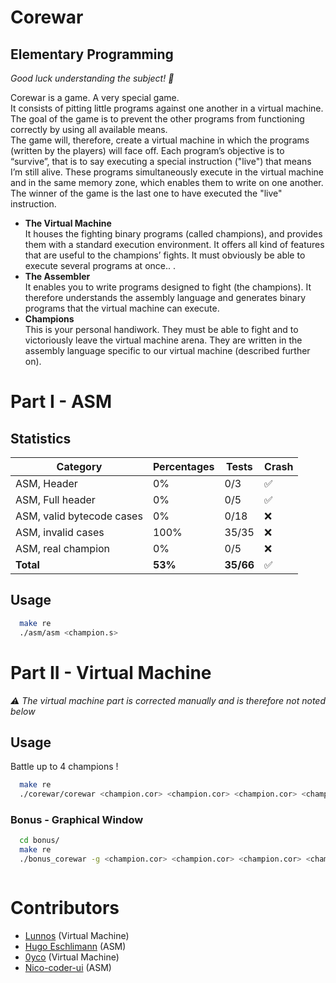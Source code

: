# Corewar
## Elementary Programming

*Good luck understanding the subject! 🥲*

Corewar is a game. A very special game.<br/>
It consists of pitting little programs against one another in a virtual
machine.<br/>
The goal of the game is to prevent the other programs from functioning correctly by using all available
means.<br/>
The game will, therefore, create a virtual machine in which the programs (written by the players) will face
off. Each program’s objective is to “survive”, that is to say executing a special instruction ("live") that means
I’m still alive. These programs simultaneously execute in the virtual machine and in the same memory zone,
which enables them to write on one another.
The winner of the game is the last one to have executed the "live" instruction.

- **The Virtual Machine**<br/>
    It houses the fighting binary programs (called champions), and provides them with a standard execution environment. It offers all kind of features that are useful to the champions’ fights. It must
    obviously be able to execute several programs at once.. .
- **The Assembler**<br/>
    It enables you to write programs designed to fight (the champions). It therefore understands the assembly language and generates binary programs that the virtual machine can execute.
- **Champions**<br/>
    This is your personal handiwork. They must be able to fight and to victoriously leave the virtual machine arena. They are written in the assembly language specific to our virtual machine (described
    further on).

# Part I - ASM
## Statistics

| Category                  | Percentages | Tests | Crash |
|---------------------------|-------------|-------|-------|
| ASM, Header               | 0%          | 0/3   | ✅     |
| ASM, Full header          | 0%          | 0/5   | ✅     |
| ASM, valid bytecode cases | 0%          | 0/18  | ❌     |
| ASM, invalid cases        | 100%        | 35/35 | ❌     |
| ASM, real champion        | 0%          | 0/5   | ❌     |
| **Total**                     | **53%**         | **35/66** | ✅     |

## Usage

```bash
  make re
  ./asm/asm <champion.s>
```
# Part II - Virtual Machine

*⚠️ The virtual machine part is corrected manually and is therefore not noted below*

## Usage

Battle up to 4 champions !

```bash
  make re
  ./corewar/corewar <champion.cor> <champion.cor> <champion.cor> <champion.cor>
```

### Bonus - Graphical Window

```bash
  cd bonus/
  make re
  ./bonus_corewar -g <champion.cor> <champion.cor> <champion.cor> <champion.cor>
```

<a href="https://zupimages.net/viewer.php?id=22/22/xd5k.png"><img src="https://zupimages.net/up/22/22/xd5k.png" alt="" /></a>
# Contributors

- [Lunnos](https://github.com/LunnosMp4) (Virtual Machine)
- [Hugo Eschlimann](https://github.com/HugoEschlimann) (ASM)
- [0yco](https://github.com/0yco) (Virtual Machine)
- [Nico-coder-ui](https://github.com/Nico-coder-ui) (ASM)
